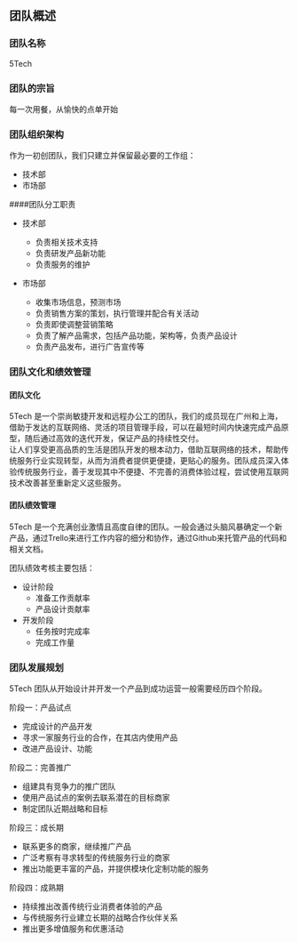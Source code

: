 ## 团队概述

### 团队名称
5Tech

### 团队的宗旨
每一次用餐，从愉快的点单开始

### 团队组织架构
作为一初创团队，我们只建立并保留最必要的工作组：

* 技术部
* 市场部

####团队分工职责
* 技术部
	* 负责相关技术支持
	* 负责研发产品新功能
	* 负责服务的维护
    
* 市场部
	* 收集市场信息，预测市场
	* 负责销售方案的策划，执行管理并配合有关活动
	* 负责即使调整营销策略
	* 负责了解产品需求，包括产品功能，架构等，负责产品设计
	* 负责产品发布，进行广告宣传等
	
### 团队文化和绩效管理
#### 团队文化
5Tech 是一个崇尚敏捷开发和远程办公工的团队，我们的成员现在广州和上海，借助于发达的互联网络、灵活的项目管理手段，可以在最短时间内快速完成产品原型，随后通过高效的迭代开发，保证产品的持续性交付。  
让人们享受更高品质的生活是团队开发的根本动力，借助互联网络的技术，帮助传统服务行业实现转型，从而为消费者提供更便捷，更贴心的服务。团队成员深入体验传统服务行业，善于发现其中不便捷、不完善的消费体验过程，尝试使用互联网技术改善甚至重新定义这些服务。

#### 团队绩效管理
5Tech 是一个充满创业激情且高度自律的团队。一般会通过头脑风暴确定一个新产品，通过Trello来进行工作内容的细分和协作，通过Github来托管产品的代码和相关文档。  
  
团队绩效考核主要包括：    

* 设计阶段
	* 准备工作贡献率
	* 产品设计贡献率
* 开发阶段
	* 任务按时完成率
	* 完成工作量

### 团队发展规划
5Tech 团队从开始设计并开发一个产品到成功运营一般需要经历四个阶段。  

阶段一：产品试点   

* 完成设计的产品开发  
* 寻求一家服务行业的合作，在其店内使用产品  
* 改进产品设计、功能

阶段二：完善推广  

* 组建具有竞争力的推广团队
* 使用产品试点的案例去联系潜在的目标商家
* 制定团队近期战略和目标

阶段三：成长期

* 联系更多的商家，继续推广产品
* 广泛考察有寻求转型的传统服务行业的商家
* 推出功能更丰富的产品，并提供模块化定制功能的服务

阶段四：成熟期

* 持续推出改善传统行业消费者体验的产品
* 与传统服务行业建立长期的战略合作伙伴关系
* 推出更多增值服务和优惠活动